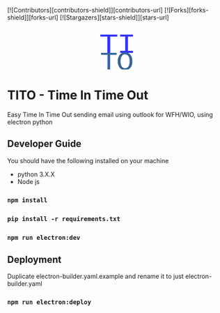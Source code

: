 [![Contributors][contributors-shield]][contributors-url]
[![Forks][forks-shield]][forks-url]
[![Stargazers][stars-shield]][stars-url]

<br>
<div align="center">
    <img src="assets/icon/icon.png" alt="Logo" width="80" height="80">
</div>

# TITO - Time In Time Out

Easy Time In Time Out sending email using outlook for WFH/WIO, using electron python

## Developer Guide
You should have the following installed on your machine
* python 3.X.X
* Node js

### `npm install`
### `pip install -r requirements.txt`
### `npm run electron:dev`

## Deployment
Duplicate electron-builder.yaml.example  and rename it to just electron-builder.yaml

### `npm run electron:deploy`